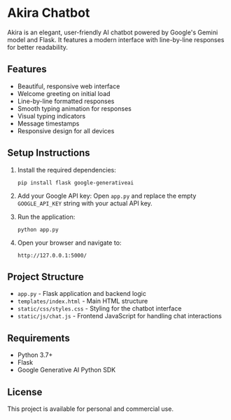 # Akira Chatbot

Akira is an elegant, user-friendly AI chatbot powered by Google's Gemini model and Flask. It features a modern interface with line-by-line responses for better readability.

## Features

- Beautiful, responsive web interface
- Welcome greeting on initial load
- Line-by-line formatted responses
- Smooth typing animation for responses
- Visual typing indicators
- Message timestamps
- Responsive design for all devices

## Setup Instructions

1. Install the required dependencies:
   ```
   pip install flask google-generativeai
   ```

2. Add your Google API key:
   Open `app.py` and replace the empty `GOOGLE_API_KEY` string with your actual API key.

3. Run the application:
   ```
   python app.py
   ```

4. Open your browser and navigate to:
   ```
   http://127.0.0.1:5000/
   ```

## Project Structure

- `app.py` - Flask application and backend logic
- `templates/index.html` - Main HTML structure
- `static/css/styles.css` - Styling for the chatbot interface
- `static/js/chat.js` - Frontend JavaScript for handling chat interactions

## Requirements

- Python 3.7+
- Flask
- Google Generative AI Python SDK

## License

This project is available for personal and commercial use.
